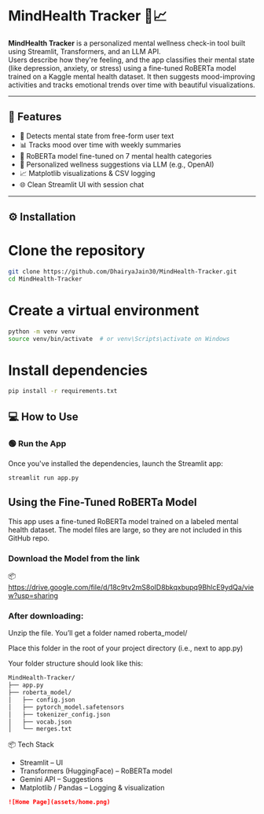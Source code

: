 # MindHealth Tracker 🧠📈

**MindHealth Tracker** is a personalized mental wellness check-in tool built using Streamlit, Transformers, and an LLM API.  
Users describe how they're feeling, and the app classifies their mental state (like depression, anxiety, or stress) using a fine-tuned RoBERTa model trained on a Kaggle mental health dataset. It then suggests mood-improving activities and tracks emotional trends over time with beautiful visualizations.

---

## 🔧 Features

- 🤖 Detects mental state from free-form user text
- 📊 Tracks mood over time with weekly summaries
- 🧠 RoBERTa model fine-tuned on 7 mental health categories
- 💬 Personalized wellness suggestions via LLM (e.g., OpenAI)
- 📈 Matplotlib visualizations & CSV logging
- 🌐 Clean Streamlit UI with session chat

---

## ⚙️ Installation
# Clone the repository
```bash
git clone https://github.com/DhairyaJain30/MindHealth-Tracker.git
cd MindHealth-Tracker

```

# Create a virtual environment
```bash
python -m venv venv
source venv/bin/activate  # or venv\Scripts\activate on Windows
```

# Install dependencies
```bash
pip install -r requirements.txt
```

## 💻 How to Use

### 🟢 Run the App

Once you've installed the dependencies, launch the Streamlit app:
```bash
streamlit run app.py
```
## Using the Fine-Tuned RoBERTa Model
This app uses a fine-tuned RoBERTa model trained on a labeled mental health dataset. The model files are large, so they are not included in this GitHub repo.

###  Download the Model from the link
📦 https://drive.google.com/file/d/18c9tv2mS8oID8bkqxbupq9BhlcE9ydQa/view?usp=sharing

### After downloading:

Unzip the file. You’ll get a folder named roberta_model/

Place this folder in the root of your project directory (i.e., next to app.py)

Your folder structure should look like this:
```bash
MindHealth-Tracker/
├── app.py
├── roberta_model/
│   ├── config.json
│   ├── pytorch_model.safetensors
│   ├── tokenizer_config.json
│   ├── vocab.json
│   └── merges.txt
```

📦 Tech Stack
- Streamlit – UI
- Transformers (HuggingFace) – RoBERTa model
- Gemini API – Suggestions
- Matplotlib / Pandas – Logging & visualization

```markdown
![Home Page](assets/home.png)

